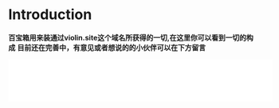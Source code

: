 # Introduction

**百宝箱用来装通过violin.site这个域名所获得的一切,在这里你可以看到一切的构成**
**目前还在完善中，有意见或者想说的的小伙伴可以在下方留言**
<iframe frameborder="no" border="0" marginwidth="0" marginheight="0" width=530 height=86 src="//music.163.com/outchain/player?type=2&id=27955652&auto=1&height=66"></iframe>
